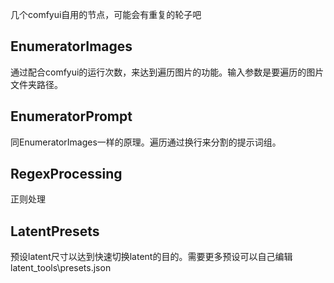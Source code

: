几个comfyui自用的节点，可能会有重复的轮子吧

## EnumeratorImages
通过配合comfyui的运行次数，来达到遍历图片的功能。输入参数是要遍历的图片文件夹路径。

## EnumeratorPrompt
同EnumeratorImages一样的原理。遍历通过换行来分割的提示词组。

## RegexProcessing
正则处理

## LatentPresets
预设latent尺寸以达到快速切换latent的目的。需要更多预设可以自己编辑latent_tools\presets.json